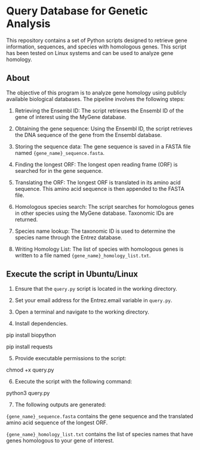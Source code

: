 Query Database for Genetic Analysis
=============================================
This repository contains a set of Python scripts designed to retrieve gene information, sequences, and species with homologous genes. This script has been tested on Linux systems and can be used to analyze gene homology.

About
------------------------------------
The objective of this program is to analyze gene homology using publicly available biological databases. The pipeline involves the following steps:

1. Retrieving the Ensembl ID: The script retrieves the Ensembl ID of the gene of interest using the MyGene database.

2. Obtaining the gene sequence: Using the Ensembl ID, the script retrieves the DNA sequence of the gene from the Ensembl database.

3. Storing the sequence data: The gene sequence is saved in a FASTA file named `{gene_name}_sequence.fasta`.

4. Finding the longest ORF: The longest open reading frame (ORF) is searched for in the gene sequence.

5. Translating the ORF: The longest ORF is translated in its amino acid sequence. This amino acid sequence is then appended to the FASTA file.

6. Homologous species search: The script searches for homologous genes in other species using the MyGene database. Taxonomic IDs are returned.

7. Species name lookup: The taxonomic ID is used to determine the species name through the Entrez database.

8. Writing Homology List: The list of species with homologous genes is written to a file named `{gene_name}_homology_list.txt`.

Execute the script in Ubuntu/Linux
------------------------------------
1. Ensure that the `query.py` script is located in the working directory.

2. Set your email address for the Entrez.email variable in `query.py`.

3. Open a terminal and navigate to the working directory.

4. Install dependencies.

pip install biopython

pip install requests

5. Provide executable permissions to the script:

chmod +x query.py

6. Execute the script with the following command:  
 
python3 query.py
 
7. The following outputs are generated:  
 
`{gene_name}_sequence.fasta` contains the gene sequence and the translated amino acid sequence of the longest ORF.

`{gene_name}_homology_list.txt` contains the list of species names that have genes homologous to your gene of interest.

